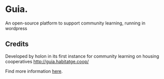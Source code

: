 # Guia.
An open-source platform to support community learning, running in wordpress

## Credits
Developed by holon in its first instance for community learning on housing cooperatives http://guia.habitatge.coop/

Find more information [here](wp-content/themes/laborda/).
